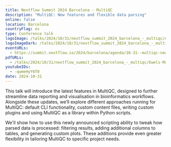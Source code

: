 ```yaml
---
title: Nextflow Summit 2024 Barcelona - MultiQC
description: "MultiQC: New features and flexible data parsing"
online: false
location: Barcelona
countryFlag: es
type: Conference talk
logoImage: /talks/2024/10/31/nextflow_summit_2024_barcelona_-_multiqc/nextflow_summit_2024.svg
logoImageDark: /talks/2024/10/31/nextflow_summit_2024_barcelona_-_multiqc/nextflow_summit_2024_darkbg.svg
eventURLs:
  - https://summit.nextflow.io/2024/barcelona/agenda/10-31--multiqc-new-features-and-flexible/
pdfURLs:
  - /talks/2024/10/31/nextflow_summit_2024_barcelona_-_multiqc/Ewels-MultiQC.pdf
youtubeIDs:
  - -qwmeHyY6T0
date: 2024-10-31
---
```


This talk will introduce the latest features in MultiQC, designed to further streamline data reporting and visualisation in bioinformatics workflows. Alongside these updates, we’ll explore different approaches running for MultiQC: default CLI functionality, custom content files, writing custom plugins and using MultiQC as a library within Python scripts.

We'll show how to use this newly announced scripting ability to tweak how parsed data is processed: filtering results, adding additional columns to tables, and generating custom plots. These additions provide even greater flexibility in tailoring MultiQC to specific project needs.
